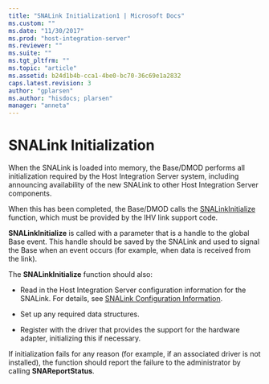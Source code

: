 ```yaml
---
title: "SNALink Initialization1 | Microsoft Docs"
ms.custom: ""
ms.date: "11/30/2017"
ms.prod: "host-integration-server"
ms.reviewer: ""
ms.suite: ""
ms.tgt_pltfrm: ""
ms.topic: "article"
ms.assetid: b24d1b4b-cca1-4be0-bc70-36c69e1a2832
caps.latest.revision: 3
author: "gplarsen"
ms.author: "hisdocs; plarsen"
manager: "anneta"
---
```

# SNALink Initialization
When the SNALink is loaded into memory, the Base/DMOD performs all initialization required by the Host Integration Server system, including announcing availability of the new SNALink to other Host Integration Server components.  
  
 When this has been completed, the Base/DMOD calls the [SNALinkInitialize](./snalinkinitialize2.md) function, which must be provided by the IHV link support code.  
  
 **SNALinkInitialize** is called with a parameter that is a handle to the global Base event. This handle should be saved by the SNALink and used to signal the Base when an event occurs (for example, when data is received from the link).  
  
 The **SNALinkInitialize** function should also:  
  
-   Read in the Host Integration Server configuration information for the SNALink. For details, see [SNALink Configuration Information](../core/snalink-configuration-information1.md).  
  
-   Set up any required data structures.  
  
-   Register with the driver that provides the support for the hardware adapter, initializing this if necessary.  
  
 If initialization fails for any reason (for example, if an associated driver is not installed), the function should report the failure to the administrator by calling **SNAReportStatus**.